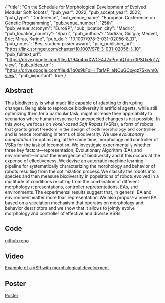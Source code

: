 {
  "title": "On the Schedule for Morphological Development of Evolved Modular Soft Robots",
  "pub_year": 2022,
  "pub_accept_year": 2022,
  "pub_type": "Conference",
  "pub_venue_name": "European Conference on Genetic Programming",
  "pub_venue_number": "25th",
  "pub_venue_acronym": "EuroGP",
  "pub_location_city": "Madrid",
  "pub_location_country": "Spain",
  "pub_authors": "Nadizar, Giorgia; Medvet, Eric; Miras, Karine",
  "pub_doi": "10.1007/978-3-031-02056-8_10",
  "pub_notes": "Best student poster award",
  "pub_publisher_url": "https://link.springer.com/chapter/10.1007/978-3-031-02056-8_10",
  "pub_fulltext_url": "https://drive.google.com/file/d/194p4oxXWCE4J2xPrqhQTdmr0PSUx8q17/view",
  "pub_slides_url": "https://drive.google.com/file/d/1q0s9kFoHl_TqrMP_aNOuGCoyqz7Skwm0/view",
  "pub_important": true
}

## Abstract
This biodiversity is what made life capable of adapting to disrupting changes. Being able to reproduce biodiversity in artificial agents, while still optimizing them for a particular task, might increase their applicability to scenarios where human response to unexpected changes is not possible. In this work, we focus on *Voxel-based Soft Robots* (VSRs), a form of robots that grants great freedom in the design of both morphology and controller and is hence promising in terms of biodiversity. We use *evolutionary computation* for optimizing, at the same time, morphology and controller of VSRs for the task of locomotion. We investigate experimentally whether three key factors—representation, Evolutionary Algorithm (EA), and environment—impact the emergence of biodiversity and if this occurs at the expense of effectiveness. We devise an automatic machine learning pipeline for systematically characterizing the morphology and behavior of robots resulting from the optimization process. We classify the robots into species and then measure biodiversity in populations of robots evolved in a multitude of conditions resulting from the combination of different morphology representations, controller representations, EAs, and environments. The experimental results suggest that, in general, EA and environment matter more than representation. We also propose a novel EA based on a speciation mechanism that operates on morphology and behavior descriptors and we show that it allows to jointly evolve morphology and controller of effective and diverse VSRs.

## Code
[github repo](https://github.com/giorgia-nadizar/VSREvoDevo)

## Video
[Example of a VSR with morphological development](https://youtu.be/DD4D20EH1sA)

## Poster
[Poster](https://drive.google.com/uc?export=download&id=1u53reNhuMiIyDYJLCl4d6VIwm86xDxHT)